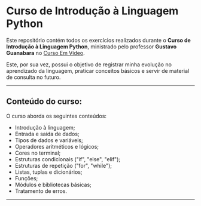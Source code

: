 # **Curso de Introdução à Linguagem Python**

Este repositório contém todos os exercícios realizados durante o **Curso de Introdução à Linguagem Python**, ministrado pelo professor **Gustavo Guanabara** no [Curso Em Vídeo](https://www.cursoemvideo.com/).

Este, por sua vez, possui o objetivo de registrar minha evolução no aprendizado da linguagem, praticar conceitos básicos e servir de material de consulta no futuro.

---

## Conteúdo do curso:
O curso aborda os seguintes conteúdos:

- Introdução à linguagem;
- Entrada e saída de dados;
- Tipos de dados e variáveis;
- Operadores aritméticos e lógicos;
- Cores no terminal;
- Estruturas condicionais ("if", "else", "elif");
- Estruturas de repetição ("for", "while");
- Listas, tuplas e dicionários;
- Funções;
- Módulos e bibliotecas básicas;
- Tratamento de erros.

---
